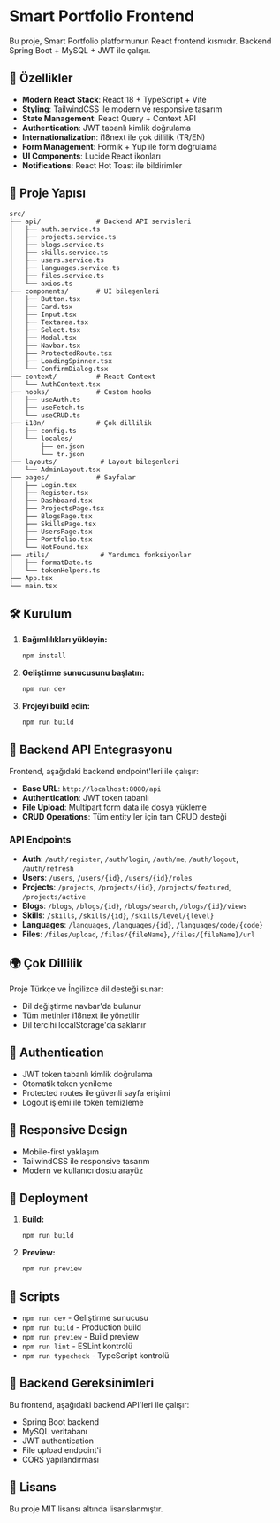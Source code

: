 # Smart Portfolio Frontend

Bu proje, Smart Portfolio platformunun React frontend kısmıdır. Backend Spring Boot + MySQL + JWT ile çalışır.

## 🚀 Özellikler

- **Modern React Stack**: React 18 + TypeScript + Vite
- **Styling**: TailwindCSS ile modern ve responsive tasarım
- **State Management**: React Query + Context API
- **Authentication**: JWT tabanlı kimlik doğrulama
- **Internationalization**: i18next ile çok dillilik (TR/EN)
- **Form Management**: Formik + Yup ile form doğrulama
- **UI Components**: Lucide React ikonları
- **Notifications**: React Hot Toast ile bildirimler

## 📁 Proje Yapısı

```
src/
├── api/              # Backend API servisleri
│   ├── auth.service.ts
│   ├── projects.service.ts
│   ├── blogs.service.ts
│   ├── skills.service.ts
│   ├── users.service.ts
│   ├── languages.service.ts
│   ├── files.service.ts
│   └── axios.ts
├── components/       # UI bileşenleri
│   ├── Button.tsx
│   ├── Card.tsx
│   ├── Input.tsx
│   ├── Textarea.tsx
│   ├── Select.tsx
│   ├── Modal.tsx
│   ├── Navbar.tsx
│   ├── ProtectedRoute.tsx
│   ├── LoadingSpinner.tsx
│   └── ConfirmDialog.tsx
├── context/          # React Context
│   └── AuthContext.tsx
├── hooks/            # Custom hooks
│   ├── useAuth.ts
│   ├── useFetch.ts
│   └── useCRUD.ts
├── i18n/             # Çok dillilik
│   ├── config.ts
│   └── locales/
│       ├── en.json
│       └── tr.json
├── layouts/           # Layout bileşenleri
│   └── AdminLayout.tsx
├── pages/            # Sayfalar
│   ├── Login.tsx
│   ├── Register.tsx
│   ├── Dashboard.tsx
│   ├── ProjectsPage.tsx
│   ├── BlogsPage.tsx
│   ├── SkillsPage.tsx
│   ├── UsersPage.tsx
│   ├── Portfolio.tsx
│   └── NotFound.tsx
├── utils/             # Yardımcı fonksiyonlar
│   ├── formatDate.ts
│   └── tokenHelpers.ts
├── App.tsx
└── main.tsx
```

## 🛠️ Kurulum

1. **Bağımlılıkları yükleyin:**
   ```bash
   npm install
   ```

2. **Geliştirme sunucusunu başlatın:**
   ```bash
   npm run dev
   ```

3. **Projeyi build edin:**
   ```bash
   npm run build
   ```

## 🔧 Backend API Entegrasyonu

Frontend, aşağıdaki backend endpoint'leri ile çalışır:

- **Base URL**: `http://localhost:8080/api`
- **Authentication**: JWT token tabanlı
- **File Upload**: Multipart form data ile dosya yükleme
- **CRUD Operations**: Tüm entity'ler için tam CRUD desteği

### API Endpoints

- **Auth**: `/auth/register`, `/auth/login`, `/auth/me`, `/auth/logout`, `/auth/refresh`
- **Users**: `/users`, `/users/{id}`, `/users/{id}/roles`
- **Projects**: `/projects`, `/projects/{id}`, `/projects/featured`, `/projects/active`
- **Blogs**: `/blogs`, `/blogs/{id}`, `/blogs/search`, `/blogs/{id}/views`
- **Skills**: `/skills`, `/skills/{id}`, `/skills/level/{level}`
- **Languages**: `/languages`, `/languages/{id}`, `/languages/code/{code}`
- **Files**: `/files/upload`, `/files/{fileName}`, `/files/{fileName}/url`

## 🌍 Çok Dillilik

Proje Türkçe ve İngilizce dil desteği sunar:
- Dil değiştirme navbar'da bulunur
- Tüm metinler i18next ile yönetilir
- Dil tercihi localStorage'da saklanır

## 🔐 Authentication

- JWT token tabanlı kimlik doğrulama
- Otomatik token yenileme
- Protected routes ile güvenli sayfa erişimi
- Logout işlemi ile token temizleme

## 📱 Responsive Design

- Mobile-first yaklaşım
- TailwindCSS ile responsive tasarım
- Modern ve kullanıcı dostu arayüz

## 🚀 Deployment

1. **Build:**
   ```bash
   npm run build
   ```

2. **Preview:**
   ```bash
   npm run preview
   ```

## 📝 Scripts

- `npm run dev` - Geliştirme sunucusu
- `npm run build` - Production build
- `npm run preview` - Build preview
- `npm run lint` - ESLint kontrolü
- `npm run typecheck` - TypeScript kontrolü

## 🔗 Backend Gereksinimleri

Bu frontend, aşağıdaki backend API'leri ile çalışır:
- Spring Boot backend
- MySQL veritabanı
- JWT authentication
- File upload endpoint'i
- CORS yapılandırması

## 📄 Lisans

Bu proje MIT lisansı altında lisanslanmıştır.